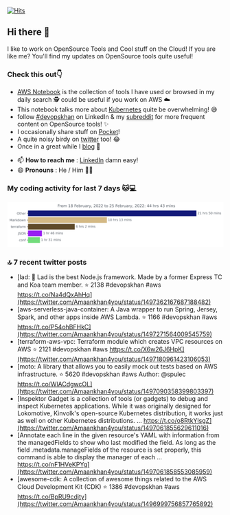 [![Hits](https://hits.seeyoufarm.com/api/count/incr/badge.svg?url=https%3A%2F%2Fgithub.com%2Fakhan4u%2Fhit-counter&count_bg=%2379C83D&title_bg=%23555555&icon=&icon_color=%23E7E7E7&title=visits&edge_flat=false)](https://hits.seeyoufarm.com)

## Hi there 👋

I like to work on OpenSource Tools and Cool stuff on the Cloud! If you are like me? You'll find my updates on OpenSource tools quite useful!

### Check this out👇

* [AWS Notebook](https://histre.com/public/notebooks/dnllyanu/aws/) is the collection of tools I have used or browsed in my daily search 🕵️ could be useful if you work on AWS ☁️
* This notebook talks more about [Kubernetes](https://histre.com/public/notebooks/6uxdvo3y/kubernetes/) quite be overwhelming! 😅
* follow [#devopskhan](https://www.linkedin.com/feed/hashtag/devopskhan/) on LinkedIn & my [subreddit](https://www.reddit.com/r/devopskhan/) for more frequent content on OpenSource tools! ✨
* I occasionally share stuff on [Pocket](https://getpocket.com/@ej6g8d1dp2829A16a9Tf5d4T6bAMp3d8791rejDe86yem3bm4e14ex4fT4dluk29)!
* A quite noisy birdy on [twitter](https://twitter.com/Amaankhan4you) too! 😂
* Once in a great while I [blog](https://linuxparrot.com/) 😬


- 📫 **How to reach me** : [LinkedIn](https://www.linkedin.com/in/amaan-khan-linux-ninja) damn easy!
- 😄 **Pronouns** : He / Him 🤷‍♂️

### My coding activity for last 7 days 🐱💻

<img src="https://github.com/akhan4u/akhan4u/blob/main/images/stat.svg" alt="Amaan's Wakatime Activity!"/>

### 🔝 7 recent twitter posts
<!-- DEVDOJO:START -->
- [lad:  :boy: Lad is the best Node.js framework. Made by a former Express TC and Koa team member.
⭐️ 2138
#devopskhan #aws
https://t.co/Na4dQxAhHq](https://twitter.com/Amaankhan4you/status/1497362167687188482)
- [aws-serverless-java-container: A Java wrapper to run Spring, Jersey, Spark, and other apps inside AWS Lambda.
⭐️ 1166
#devopskhan #aws
https://t.co/P54ohBFHkC](https://twitter.com/Amaankhan4you/status/1497271564009545759)
- [terraform-aws-vpc: Terraform module which creates VPC resources on AWS
⭐️ 2121
#devopskhan #aws
https://t.co/X6w26J6HpK](https://twitter.com/Amaankhan4you/status/1497180961423106053)
- [moto: A library that allows you to easily mock out tests based on AWS infrastructure.
⭐️ 5620
#devopskhan #aws
Author: @spulec
https://t.co/WlACdgwcOL](https://twitter.com/Amaankhan4you/status/1497090358399803397)
- [Inspektor Gadget is a collection of tools &lpar;or gadgets&rpar; to debug and inspect Kubernetes applications. While it was originally designed for Lokomotive, Kinvolk&#39;s open-source Kubernetes distribution, it works just as well on other Kubernetes distributions. … https://t.co/o8RtkYlsgZ](https://twitter.com/Amaankhan4you/status/1497061855629611016)
- [Annotate each line in the given resource&#39;s YAML with information from the managedFields to show who last modified the field. As long as the field .metadata.manageFields of the resource is set properly, this command is able to display the manager of each … https://t.co/nF1HVeKPYg](https://twitter.com/Amaankhan4you/status/1497061858553085959)
- [awesome-cdk: A collection of awesome things related to the AWS Cloud Development Kit &lpar;CDK&rpar;
⭐️ 1386
#devopskhan #aws
https://t.co/BpRU9cdjty](https://twitter.com/Amaankhan4you/status/1496999756857765892)
<!-- DEVDOJO:END -->

<!-- ![Amaan's GitHub stats](https://github-readme-stats.vercel.app/api?username=akhan4u&count_private=true&show_icons=true&hide=contribs) -->
